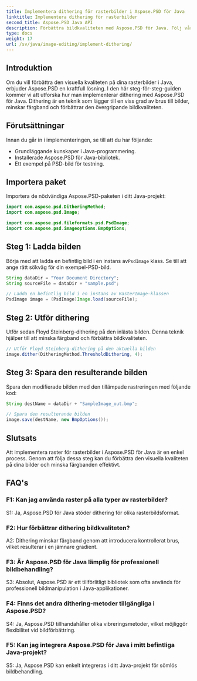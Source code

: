 ```yaml
---
title: Implementera dithering för rasterbilder i Aspose.PSD för Java
linktitle: Implementera dithering för rasterbilder
second_title: Aspose.PSD Java API
description: Förbättra bildkvaliteten med Aspose.PSD för Java. Följ vår steg-för-steg-guide för att implementera vibrering och eliminera färgband.
type: docs
weight: 17
url: /sv/java/image-editing/implement-dithering/
---
```

## Introduktion

Om du vill förbättra den visuella kvaliteten på dina rasterbilder i Java, erbjuder Aspose.PSD en kraftfull lösning. I den här steg-för-steg-guiden kommer vi att utforska hur man implementerar dithering med Aspose.PSD för Java. Dithering är en teknik som lägger till en viss grad av brus till bilder, minskar färgband och förbättrar den övergripande bildkvaliteten.

## Förutsättningar

Innan du går in i implementeringen, se till att du har följande:

- Grundläggande kunskaper i Java-programmering.
- Installerade Aspose.PSD för Java-bibliotek.
- Ett exempel på PSD-bild för testning.

## Importera paket

Importera de nödvändiga Aspose.PSD-paketen i ditt Java-projekt:

```java
import com.aspose.psd.DitheringMethod;
import com.aspose.psd.Image;

import com.aspose.psd.fileformats.psd.PsdImage;
import com.aspose.psd.imageoptions.BmpOptions;
```

## Steg 1: Ladda bilden

 Börja med att ladda en befintlig bild i en instans av`PsdImage` klass. Se till att ange rätt sökväg för din exempel-PSD-bild.

```java
String dataDir = "Your Document Directory";
String sourceFile = dataDir + "sample.psd";

// Ladda en befintlig bild i en instans av RasterImage-klassen
PsdImage image = (PsdImage)Image.load(sourceFile);
```

## Steg 2: Utför dithering

Utför sedan Floyd Steinberg-dithering på den inlästa bilden. Denna teknik hjälper till att minska färgband och förbättra bildkvaliteten.

```java
// Utför Floyd Steinberg-dithering på den aktuella bilden
image.dither(DitheringMethod.ThresholdDithering, 4);
```

## Steg 3: Spara den resulterande bilden

Spara den modifierade bilden med den tillämpade rastreringen med följande kod:

```java
String destName = dataDir + "SampleImage_out.bmp";

// Spara den resulterande bilden
image.save(destName, new BmpOptions());
```

## Slutsats

Att implementera raster för rasterbilder i Aspose.PSD för Java är en enkel process. Genom att följa dessa steg kan du förbättra den visuella kvaliteten på dina bilder och minska färgbanden effektivt.

## FAQ's

### F1: Kan jag använda raster på alla typer av rasterbilder?

S1: Ja, Aspose.PSD för Java stöder dithering för olika rasterbildsformat.

### F2: Hur förbättrar dithering bildkvaliteten?

A2: Dithering minskar färgband genom att introducera kontrollerat brus, vilket resulterar i en jämnare gradient.

### F3: Är Aspose.PSD för Java lämplig för professionell bildbehandling?

S3: Absolut, Aspose.PSD är ett tillförlitligt bibliotek som ofta används för professionell bildmanipulation i Java-applikationer.

### F4: Finns det andra dithering-metoder tillgängliga i Aspose.PSD?

S4: Ja, Aspose.PSD tillhandahåller olika vibreringsmetoder, vilket möjliggör flexibilitet vid bildförbättring.

### F5: Kan jag integrera Aspose.PSD för Java i mitt befintliga Java-projekt?

S5: Ja, Aspose.PSD kan enkelt integreras i ditt Java-projekt för sömlös bildbehandling.